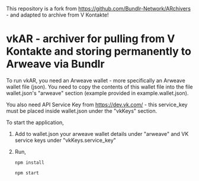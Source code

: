 This repository is a fork from https://github.com/Bundlr-Network/ARchivers - and adapted to archive from V Kontakte!

# vkAR - archiver for pulling from V Kontakte and storing permanently to Arweave via Bundlr

To run vkAR, you need an Arweave wallet - more specifically an Arweave wallet file (json).
You need to copy the contents of this wallet file into the file wallet.json's "arweave" section (example provided in example.wallet.json).

You also need API Service Key from https://dev.vk.com/ - this service_key must be placed inside wallet.json under the "vkKeys" section.

To start the application,

1. Add to wallet.json your arweave wallet details under "arweave" and VK service keys under "vkKeys.service_key"

2. Run,

    ```
    npm install

    npm start
    ```

